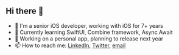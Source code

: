 ## Hi there 👋

- 📱 I'm a senior iOS developer, working with iOS for 7+ years
- 🌱 Currently learning SwiftUI, Combine framework, Async Await
- 🔭 Working on a personal app, planning to release next year
- 📫 How to reach me: [LinkedIn](https://linkedin.com/in/fhdelrio), [Twitter](https://twitter.com/fernandohdelrio), [email](fernandomdr@gmail.com)

<!--
**fernandodelrio/fernandodelrio** is a ✨ _special_ ✨ repository because its `README.md` (this file) appears on your GitHub profile.

Here are some ideas to get you started:

- 🔭 I’m currently working on ...
- 🌱 I’m currently learning ...
- 👯 I’m looking to collaborate on ...
- 🤔 I’m looking for help with ...
- 💬 Ask me about ...
- 📫 How to reach me: ...
- 😄 Pronouns: ...
- ⚡ Fun fact: ...
-->
